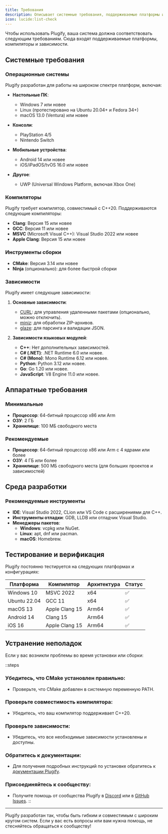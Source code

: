 ```yaml
---
title: Требования
description: Описывает системные требования, поддерживаемые платформы и необходимые зависимости!
icon: lucide:list-check
---
```


Чтобы использовать Plugify, ваша система должна соответствовать следующим требованиям. Сюда входят поддерживаемые платформы, компиляторы и зависимости.

## Системные требования

### Операционные системы
Plugify разработан для работы на широком спектре платформ, включая:

- **Настольные ПК**:
    - Windows 7 или новее
    - Linux (протестировано на Ubuntu 20.04+ и Fedora 34+)
    - macOS 13.0 (Ventura) или новее

- **Консоли**:
    - PlayStation 4/5
    - Nintendo Switch

- **Мобильные устройства**:
    - Android 14 или новее
    - iOS/iPadOS/tvOS 16.0 или новее

- **Другое**:
    - UWP (Universal Windows Platform, включая Xbox One)

### Компиляторы
Plugify требует компилятор, совместимый с C++20. Поддерживаются следующие компиляторы:

- **Clang**: Версия 15 или новее
- **GCC**: Версия 11 или новее
- **MSVC** (Microsoft Visual C++): Visual Studio 2022 или новее
- **Apple Clang**: Версия 15 или новее

### Инструменты сборки
- **CMake**: Версия 3.14 или новее
- **Ninja** (опционально): для более быстрой сборки

### Зависимости
Plugify имеет следующие зависимости:

1. **Основные зависимости**:
    - [CURL](https://curl.se/): для управления удаленными пакетами (опционально, можно отключить).
    - [miniz](https://github.com/richgel999/miniz): для обработки ZIP-архивов.
    - [glaze](https://github.com/stephenberry/glaze): для парсинга и валидации JSON.

2. **Зависимости языковых модулей**:
    - **C++**: Нет дополнительных зависимостей.
    - **C# (.NET)**: .NET Runtime 6.0 или новее.
    - **C# (Mono)**: Mono Runtime 6.12 или новее.
    - **Python**: Python 3.12 или новее.
    - **Go**: Go 1.20 или новее.
    - **JavaScript**: V8 Engine 11.0 или новее.

## Аппаратные требования

### Минимальные
- **Процессор**: 64-битный процессор x86 или Arm
- **ОЗУ**: 2 ГБ
- **Хранилище**: 100 МБ свободного места

### Рекомендуемые
- **Процессор**: 64-битный процессор x86 или Arm с 4 ядрами или более
- **ОЗУ**: 4 ГБ или более
- **Хранилище**: 500 МБ свободного места (для больших проектов и зависимостей)

## Среда разработки

### Рекомендуемые инструменты
- **IDE**: Visual Studio 2022, CLion или VS Code с расширениями для C++.
- **Инструменты отладки**: GDB, LLDB или отладчик Visual Studio.
- **Менеджеры пакетов**:
    - **Windows**: vcpkg или NuGet.
    - **Linux**: apt, dnf или pacman.
    - **macOS**: Homebrew.

## Тестирование и верификация

Plugify постоянно тестируется на следующих платформах и конфигурациях:

| Платформа     | Компилятор     | Архитектура | Статус |
|----------------|----------------|--------------|--------|
| Windows 10     | MSVC 2022      | x64          | ✅     |
| Ubuntu 22.04   | GCC 11         | x64          | ✅     |
| macOS 13       | Apple Clang 15 | Arm64        | ✅     |
| Android 14     | Clang 15       | Arm64        | ✅     |
| iOS 16         | Apple Clang 15 | Arm64        | ✅     |

## Устранение неполадок

Если у вас возникли проблемы во время установки или сборки:

::steps
### **Убедитесь, что CMake установлен правильно**:
- Проверьте, что CMake добавлен в системную переменную PATH.

### **Проверьте совместимость компилятора**:
- Убедитесь, что ваш компилятор поддерживает C++20.

### **Проверьте зависимости**:
- Убедитесь, что все необходимые зависимости установлены и доступны.

### **Обратитесь к документации**:
- Для получения подробных инструкций по установке обратитесь к [документации Plugify](https://untrustedmodders.github.io/plugify).

### **Присоединяйтесь к сообществу**:
- Получите помощь от сообщества Plugify в [Discord](https://discord.gg/untrustedmodders) или в [GitHub Issues](https://github.com/untrustedmodders/plugify/issues).
::

---

Plugify разработан так, чтобы быть гибким и совместимым с широким кругом систем. Если у вас есть вопросы или вам нужна помощь, не стесняйтесь обращаться к сообществу!